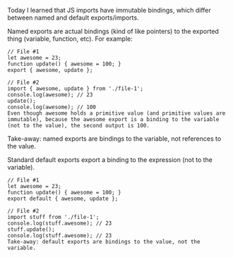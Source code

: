 Today I learned that JS imports have immutable bindings, which differ between named and default exports/imports.

Named exports are actual bindings (kind of like pointers) to the exported thing (variable, function, etc). For example:

    // File #1
    let awesome = 23;
    function update() { awesome = 100; }
    export { awesome, update };

    // File #2
    import { awesome, update } from './file-1';
    console.log(awesome); // 23
    update();
    console.log(awesome); // 100
    Even though awesome holds a primitive value (and primitive values are immutable), because the awesome export is a binding to the variable (not to the value), the second output is 100.

Take-away: named exports are bindings to the variable, not references to the value.

Standard default exports export a binding to the expression (not to the variable).

    // File #1
    let awesome = 23;
    function update() { awesome = 100; }
    export default { awesome, update };
    
    // File #2
    import stuff from './file-1';
    console.log(stuff.awesome); // 23
    stuff.update();
    console.log(stuff.awesome); // 23
    Take-away: default exports are bindings to the value, not the variable.
